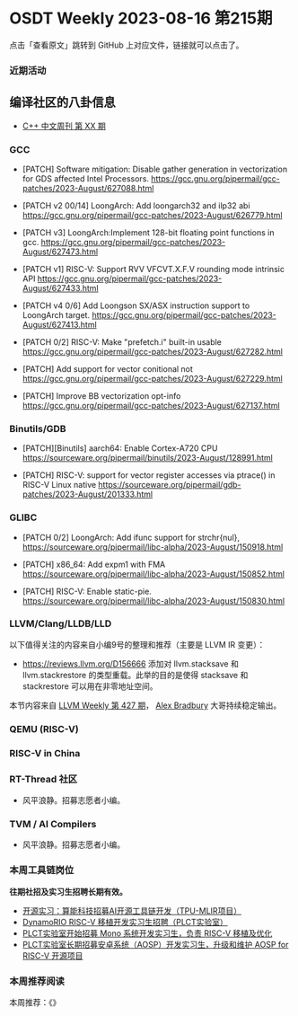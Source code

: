 # OSDT Weekly 2023-08-16 第215期

点击「查看原文」跳转到 GitHub 上对应文件，链接就可以点击了。

### 近期活动

## 编译社区的八卦信息

- [C++ 中文周刊 第 XX 期]()

### GCC

- [PATCH] Software mitigation: Disable gather generation in vectorization for GDS affected Intel Processors.
   https://gcc.gnu.org/pipermail/gcc-patches/2023-August/627088.html

- [PATCH v2 00/14] LoongArch: Add loongarch32 and ilp32 abi
  https://gcc.gnu.org/pipermail/gcc-patches/2023-August/626779.html

- [PATCH v3] LoongArch:Implement 128-bit floating point functions in gcc.
  https://gcc.gnu.org/pipermail/gcc-patches/2023-August/627473.html

- [PATCH v1] RISC-V: Support RVV VFCVT.X.F.V rounding mode intrinsic API
  https://gcc.gnu.org/pipermail/gcc-patches/2023-August/627433.html

- [PATCH v4 0/6] Add Loongson SX/ASX instruction support to LoongArch target.
  https://gcc.gnu.org/pipermail/gcc-patches/2023-August/627413.html

- [PATCH 0/2] RISC-V: Make "prefetch.i" built-in usable
  https://gcc.gnu.org/pipermail/gcc-patches/2023-August/627282.html

- [PATCH] Add support for vector conitional not
  https://gcc.gnu.org/pipermail/gcc-patches/2023-August/627229.html

- [PATCH] Improve BB vectorization opt-info
  https://gcc.gnu.org/pipermail/gcc-patches/2023-August/627137.html

### Binutils/GDB

- [PATCH][Binutils] aarch64: Enable Cortex-A720 CPU
  https://sourceware.org/pipermail/binutils/2023-August/128991.html

- [PATCH] RISC-V: support for vector register accesses via ptrace() in RISC-V Linux native
  https://sourceware.org/pipermail/gdb-patches/2023-August/201333.html

### GLIBC

- [PATCH 0/2] LoongArch: Add ifunc support for strchr{nul},
  https://sourceware.org/pipermail/libc-alpha/2023-August/150918.html

- [PATCH] x86_64: Add expm1 with FMA
  https://sourceware.org/pipermail/libc-alpha/2023-August/150852.html

- [PATCH] RISC-V: Enable static-pie.
  https://sourceware.org/pipermail/libc-alpha/2023-August/150830.html

### LLVM/Clang/LLDB/LLD


以下值得关注的内容来自小编9号的整理和推荐（主要是 LLVM IR 变更）：

- https://reviews.llvm.org/D156666 添加对 llvm.stacksave 和 llvm.stackrestore 的类型重载。此举的目的是使得 stacksave 和 stackrestore 可以用在非零地址空间。

本节内容来自 [LLVM Weekly 第 427 期](http://llvmweekly.org/issue/427)，
[Alex Bradbury](https://www.linkedin.com/in/alex-bradbury/) 大哥持续稳定输出。

### QEMU (RISC-V)

### RISC-V in China

### RT-Thread 社区

- 风平浪静。招募志愿者小编。

### TVM / AI Compilers

- 风平浪静。招募志愿者小编。

### 本周工具链岗位

**往期社招及实习生招聘长期有效。**

- [开源实习：算能科技招募AI开源工具链开发（TPU-MLIR项目）](https://mp.weixin.qq.com/s/IBJh0ip4k11PzIMZecsWSw)
- [DynamoRIO RISC-V 移植开发实习生招聘（PLCT实验室）](https://mp.weixin.qq.com/s/J_5TjT6DOqeOXJXQI5VQxw)
- [PLCT实验室开始招募 Mono 系统开发实习生，负责 RISC-V 移植及优化](https://mp.weixin.qq.com/s/whEW7Hay1jIP1tBzIPay1A)
- [PLCT实验室长期招募安卓系统（AOSP）开发实习生，升级和维护 AOSP for RISC-V 开源项目](https://mp.weixin.qq.com/s/dJP2cEB1nex2inR5c-cJog)


### 本周推荐阅读

本周推荐：《》
